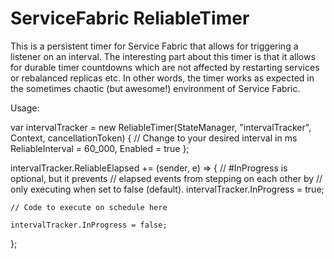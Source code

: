 # ServiceFabric ReliableTimer
This is a persistent timer for Service Fabric that allows for triggering a listener on an interval. The interesting part about this timer is that it allows for durable timer countdowns which are not affected by restarting services or rebalanced replicas etc. In other words, the timer works as expected in the sometimes chaotic (but awesome!) environment of Service Fabric.

Usage:

var intervalTracker = new ReliableTimer(StateManager, "intervalTracker", Context, cancellationToken)
{
    // Change to your desired interval in ms
    ReliableInterval = 60_000,
    Enabled = true
};


intervalTracker.ReliableElapsed += (sender, e) =>
{
    // #InProgress is optional, but it prevents
    // elapsed events from stepping on each other by
    // only executing when set to false (default).
    intervalTracker.InProgress = true;
    
    // Code to execute on schedule here

    intervalTracker.InProgress = false;
};
